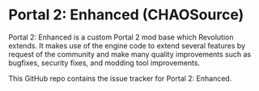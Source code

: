 # Portal 2: Enhanced (CHAOSource)

Portal 2: Enhanced is a custom Portal 2 mod base which Revolution extends.
It makes use of the engine code to extend several features by request of the community and make many quality improvements such as bugfixes, security fixes, and modding tool improvements.

This GitHub repo contains the issue tracker for Portal 2: Enhanced.

